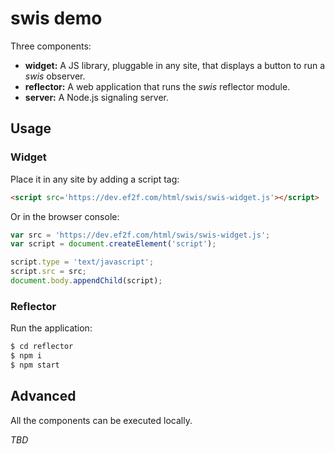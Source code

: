 # swis demo

Three components:

* **widget:** A JS library, pluggable in any site, that displays a button to run a *swis* observer.
* **reflector:** A web application that runs the *swis* reflector module.
* **server:** A Node.js signaling server.


## Usage

### Widget

Place it in any site by adding a script tag:

```html
<script src='https://dev.ef2f.com/html/swis/swis-widget.js'></script>
```

Or in the browser console:

```js
var src = 'https://dev.ef2f.com/html/swis/swis-widget.js';
var script = document.createElement('script');

script.type = 'text/javascript';
script.src = src;
document.body.appendChild(script);
```


### Reflector

Run the application:

```bash
$ cd reflector
$ npm i
$ npm start
```


## Advanced

All the components can be executed locally.

*TBD*
